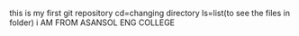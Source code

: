 this is my first git repository
cd=changing directory
ls=list(to see the files in folder)
i AM FROM ASANSOL ENG COLLEGE

